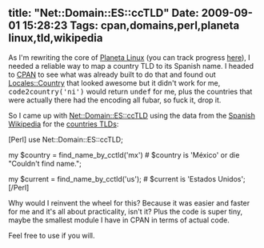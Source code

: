 title: "Net::Domain::ES::ccTLD"
Date: 2009-09-01 15:28:23
Tags: cpan,domains,perl,planeta linux,tld,wikipedia
---
As I'm rewriting the core of <a href="http://planetalinux.org">Planeta Linux</a> (you can track progress <a href="http://github.com/axiombox/planetalinux">here</a>), I needed a reliable way to map a country TLD to its Spanish name. I headed to <a href="http://search.cpan.org/">CPAN</a> to see what was already built to do that and found out <a href="http://search.cpan.org/~dmuey/Locales-0.05/lib/Locales/Country.pm">Locales::Country</a> that looked awesome but it didn't work for me, <tt>code2country('ni')</tt> would return <tt>undef</tt> for me, plus the countries that were actually there had the encoding all fubar, so fuck it, drop it.

So I came up with <a href="http://search.cpan.org/dist/Net-Domain-ES-ccTLD/">Net::Domain::ES::ccTLD</a> using the data from the <a href="http://es.wikipedia.org/">Spanish Wikipedia</a> for the <a href="http://es.wikipedia.org/wiki/Dominio_de_nivel_superior_geogr%C3%A1fico">countries TLDs</a>:

[Perl]
use Net::Domain::ES::ccTLD;

my $country = find_name_by_cctld('mx')     # $country is 'México'
  or die "Couldn't find name.";

my $current = find_name_by_cctld('us');    # $current is 'Estados Unidos';
[/Perl]

Why would I reinvent the wheel for this? Because it was easier and faster for me and it's all about practicality, isn't it? Plus the code is super tiny, maybe the smallest module I have in CPAN in terms of actual code.

Feel free to use if you will.